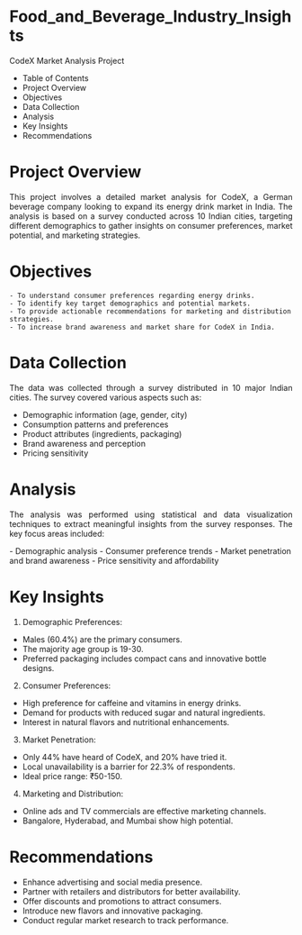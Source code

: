 # Food_and_Beverage_Industry_Insights

CodeX Market Analysis Project
- Table of Contents
- Project Overview
- Objectives
- Data Collection
- Analysis
- Key Insights
- Recommendations

# Project Overview
<p align="justify">This project involves a detailed market analysis for CodeX, a German beverage company looking to expand its energy drink market in India. The analysis is based on a survey conducted across 10 Indian cities, targeting different demographics to gather insights on consumer preferences, market potential, and marketing strategies.</p>

# Objectives
    - To understand consumer preferences regarding energy drinks.
    - To identify key target demographics and potential markets.
    - To provide actionable recommendations for marketing and distribution strategies.
    - To increase brand awareness and market share for CodeX in India.

# Data Collection
<p align="justify">The data was collected through a survey distributed in 10 major Indian cities. The survey covered various aspects such as:</p>

  - Demographic information (age, gender, city)
  - Consumption patterns and preferences
  - Product attributes (ingredients, packaging)
  - Brand awareness and perception
  - Pricing sensitivity

# Analysis
<p align="justify">The analysis was performed using statistical and data visualization techniques to extract meaningful insights from the survey responses. 
The key focus areas included:</p>
  - Demographic analysis
  - Consumer preference trends
  - Market penetration and brand awareness
  - Price sensitivity and affordability

# Key Insights
1. Demographic Preferences:
  - Males (60.4%) are the primary consumers.
  - The majority age group is 19-30.
  - Preferred packaging includes compact cans and innovative bottle designs.

2. Consumer Preferences:
  - High preference for caffeine and vitamins in energy drinks.
  - Demand for products with reduced sugar and natural ingredients.
  - Interest in natural flavors and nutritional enhancements.

3. Market Penetration:
  - Only 44% have heard of CodeX, and 20% have tried it.
  - Local unavailability is a barrier for 22.3% of respondents.
  - Ideal price range: ₹50-150.

4. Marketing and Distribution:
  - Online ads and TV commercials are effective marketing channels.
  - Bangalore, Hyderabad, and Mumbai show high potential.

# Recommendations
  - Enhance advertising and social media presence.
  - Partner with retailers and distributors for better availability.
  - Offer discounts and promotions to attract consumers.
  - Introduce new flavors and innovative packaging.
  - Conduct regular market research to track performance.
